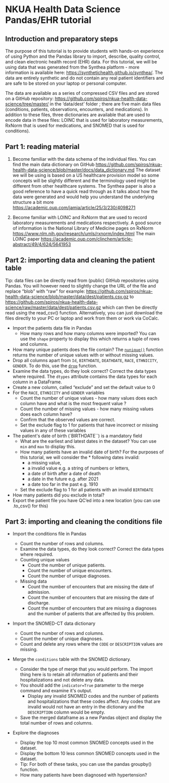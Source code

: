 # NKUA Health Data Science Pandas/EHR tutorial

## Introduction and preparatory steps

The purpose of this tutorial is to provide students with hands-on experience of using Python and the Pandas library to import, describe, quality control, and clean electronic health record (EHR) data. For this tutorial, we will be using data that was generated from the Synthea platform - more information is available here: https://synthetichealth.github.io/synthea/. The data are entirely synthetic and do not contain any real patient identifiers and are safe to be stored on your laptop or personal computer. 

The data are available as a series of compressed CSV files and are stored on a GitHub repository: https://github.com/spiros/nkua-health-data-science/tree/master/ in the ‘data/dest’ folder ; there are five main data files (conditions, patients, observations, encounters, and medications). In addition to these files, three dictionaries are available that are used to encode data in these files: LOINC that is used for laboratory measurements, RxNorm that is used for medications, and SNOMED that is used for conditions).

## Part 1: reading material

1. Become familiar with the data schema of the individual files.
You can find the main data dictionary on GitHub https://github.com/spiros/nkua-health-data-science/blob/master/docs/data_dictionary.md
The dataset we will be using is based on a US healthcare provision model so some concepts will be slightly different and the terminology used might be different from other healthcare systems. The Synthea paper is also a good reference to have a quick read through as it talks about how the data were generated and would help you understand the underlying structure a bit more https://academic.oup.com/jamia/article/25/3/230/4098271

2. Become familiar with LOINC and RxNorm that are used to record laboratory measurements and medications respectively. 
A good source of information is the National Library of Medicine pages on RxNorm https://www.nlm.nih.gov/research/umls/rxnorm/index.html 
The main LOINC paper https://academic.oup.com/clinchem/article-abstract/49/4/624/5641953 

## Part 2: importing data and cleaning the patient table

Tip: data files can be directly read from (public) GitHub repositories using Pandas. You will however need to slightly change the URL of the file and replace “blob” with “raw” for example:
https://github.com/spiros/nkua-health-data-science/blob/master/data/dest/patients.csv.gz to 
https://github.com/spiros/nkua-health-data-science/raw/master/data/dest/patients.csv.gz which can then be directly read using the read_csv() function. Alternatively, you can just download the files directly to your PC or laptop and work from them or work via CoCalc.


* Import the patients data file in Pandas
    * How many rows and how many columns were imported? You can use the `shape` property to display this which returns a tuple of rows and columns.
* How many unique patients does the file contain? The [`nunique()`](https://pandas.pydata.org/docs/reference/api/pandas.Series.nunique.html#pandas.Series.nunique) function returns the number of unique values with or without missing values.
* Drop all columns apart from `Id`, `BIRTHDATE`, `DEATHDATE`, `RACE`, `ETHNICITY`, `GENDER`. To do this, use the [`drop`](https://pandas.pydata.org/docs/reference/api/pandas.DataFrame.drop.html#pandas.DataFrame.drop) function.
* Examine the data types, do they look correct? Correct the data types where required. The `dtypes` attribute contains the data types for each column in a DataFrame.
* Create a new column, called “exclude” and set the default value to 0
* For the `RACE`, `ETHNICITY` and `GENDER` variables
    * Count the number of unique values - how many values does each column have and what is the most frequent value ?
    * Count the number of missing values - how many missing values does each column have?
    * Confirm that the observed values are correct. 
    * Set the exclude flag to 1 for patients that have incorrect or missing values in any of these variables
* The patient's date of birth (`BIRTHDATE``) is a mandatory field
    * What are the earliest and latest dates in the dataset? You can use `min` and `max` to display this.
    * How many patients have an invalid date of birth? For the purposes of this tutorial, we will consider the * following dates invalid: 
        * a missing value,
        * a invalid value e.g. a string of numbers or letters, 
        * a date of birth after a date of death
        * a date in the future e.g. after 2021
        * a date too far in the past e.g. 1910
    * Set the exclude flag to 1 for all patients with an invalid `BIRTHDATE`
* How many patients did you exclude in total?
* Export the patient file you have QC’ed into a new location (you can use .to_csv() for this)

## Part 3: importing and cleaning the conditions file

* Import the conditions file in Pandas
   * Count the number of rows and columns.
   * Examine the data types, do they look correct? Correct the data types where required.
    * Counting unique values
        * Count the number of unique patients.
        * Count the number of unique encounters.
        * Count the number of unique diagnoses.
   * Missing data
        * Count the number of encounters that are missing the date of admission.
        * Count the number of encounters that are missing the date of discharge.
        * Count the number of encounters that are missing a diagnoses and the number of patients that are affected by this problem.

* Import the SNOMED-CT data dictionary
    * Count the number of rows and columns.
    * Count the number of unique diagnoses.
    * Count and delete any rows where the `CODE` or `DESCRIPTION` values are missing.

* Merge the `conditions` table with the SNOMED dictionary.
    * Consider the type of merge that you would perform. The import thing here is to retain all information of patients and their hospitalizations and not delete any data.
    * You should add the `indicator=True` parameter to the merge command and examine it's output.
        * Display any invalid SNOMED codes and the number of patients and hospitalizations that these codes affect. Any codes that are invalid would not have an entry in the dictionary and the `DESCRIPTION` column would be empty.
    * Save the merged dataframe as a new Pandas object and display the total number of rows and columns.

* Explore the diagnoses
    * Display the top 10 most common SNOMED concepts used in the dataset.
    * Display the bottom 10 less common SNOMED concepts used in the dataset.
    * Tip: For both of these tasks, you can use the pandas groupby() function.
    * How many patients have been diagnosed with hypertension?


